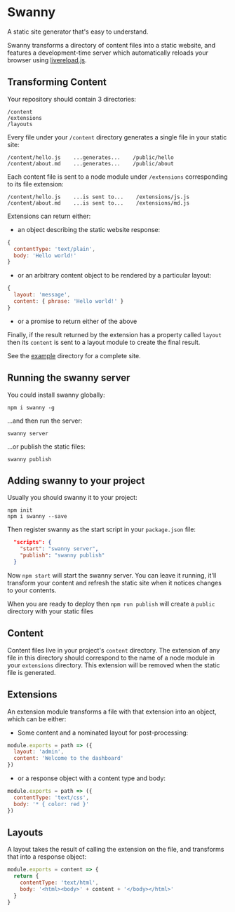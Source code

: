 # Swanny

A static site generator that's easy to understand.

Swanny transforms a directory of content files into a static website, and
features a development-time server which automatically reloads your browser
using [livereload.js](https://github.com/livereload/livereload-js).

## Transforming Content

Your repository should contain 3 directories:

```
/content
/extensions
/layouts
```

Every file under your `/content` directory generates a single file in your
static site:

```
/content/hello.js    ...generates...    /public/hello
/content/about.md    ...generates...    /public/about
```

Each content file is sent to a node module under `/extensions` corresponding to
its file extension:

```
/content/hello.js    ...is sent to...    /extensions/js.js
/content/about.md    ...is sent to...    /extensions/md.js
```

Extensions can return either:

* an object describing the static website response:

```js
{
  contentType: 'text/plain',
  body: 'Hello world!'
}
```

* or an arbitrary content object to be rendered by a particular layout:

```js
{
  layout: 'message',
  content: { phrase: 'Hello world!' }
}
```

* or a promise to return either of the above

Finally, if the result returned by the extension has a property called `layout`
then its `content` is sent to a layout module to create the final result.

See the [example](./example) directory for a complete site.

## Running the swanny server

You could install swanny globally:

    npm i swanny -g

...and then run the server:

    swanny server

...or publish the static files:

    swanny publish

## Adding swanny to your project

Usually you should swanny it to your project:

    npm init
    npm i swanny --save

Then register swanny as the start script in your `package.json` file:

```json
  "scripts": {
    "start": "swanny server",
    "publish": "swanny publish"
  }
```

Now `npm start` will start the swanny server. You can leave it running, it'll
transform your content and refresh the static site when it notices changes to
your contents.

When you are ready to deploy then `npm run publish` will create a `public`
directory with your static files

## Content

Content files live in your project's `content` directory. The extension of any
file in this directory should correspond to the name of a node module in your
`extensions` directory. This extension will be removed when the static file is
generated.

## Extensions

An extension module transforms a file with that extension into an object,
which can be either:

* Some content and a nominated layout for post-processing:

```js
module.exports = path => ({
  layout: 'admin',
  content: 'Welcome to the dashboard'
})
 ```

* or a response object with a content type and body:

```js
module.exports = path => ({
  contentType: 'text/css',
  body: '* { color: red }'
})
```

## Layouts

A layout takes the result of calling the extension on the file, and transforms
that into a response object:

```js
module.exports = content => {
  return {
    contentType: 'text/html',
    body: '<html><body>' + content + '</body></html>'
  }
}
```
